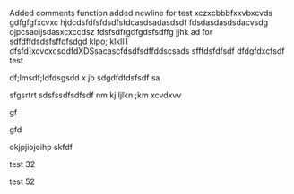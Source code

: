 Added comments function
added newline for test
xczxcbbbfxxvbxcvds
gdfgfgfxcvxc
hjdcdsfdfsfdsdfsfdcasdsadasdsdf
fdsdasdasdsdacvsdg  ojpcsaoijsdasxcxccdsz
fdsfsdfrgdfgdsfsdffg jjhk
ad for sdfdffdsdsfsffdfsdgd  klpo;  klkllll
dfsfd]xcvcxcsddfdXDSsacascfdsdfsdffddscsads
sfffdsfdfsdf
dfdgfdxcfsdf
 test

df;lmsdf;ldfdsgsdd
x jb
sdgdfdfdsfsdf
sa

sfgsrtrt
sdsfssdfsdfsdf
nm kj  ljlkn ;km
xcvdxvv

gf

gfd



okjpjiojoihp
skfdf

test 32

test 52
